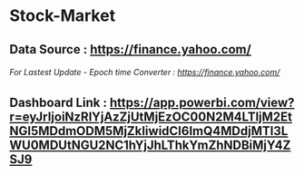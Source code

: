# Stock-Market

## Data Source : https://finance.yahoo.com/
###### For Lastest Update - Epoch time Converter : https://finance.yahoo.com/

## Dashboard Link : https://app.powerbi.com/view?r=eyJrIjoiNzRlYjAzZjUtMjEzOC00N2M4LTljM2EtNGI5MDdmODM5MjZkIiwidCI6ImQ4MDdjMTI3LWU0MDUtNGU2NC1hYjJhLThkYmZhNDBiMjY4ZSJ9

